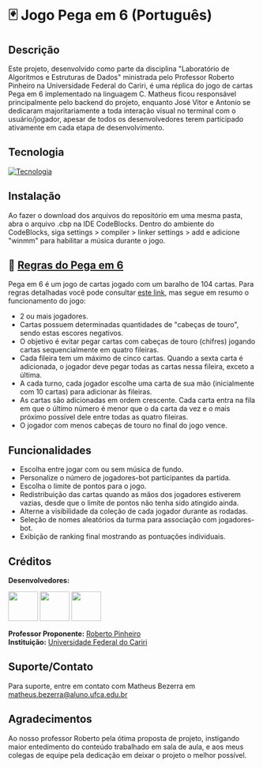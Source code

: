 # 🃏 Jogo Pega em 6 (Português)

## Descrição
Este projeto, desenvolvido como parte da disciplina "Laboratório de Algoritmos e Estruturas de Dados" ministrada pelo Professor Roberto Pinheiro na Universidade Federal do Cariri, é uma réplica do jogo de cartas Pega em 6 implementado na linguagem C. Matheus ficou responsável principalmente pelo backend do projeto, enquanto José Vitor e Antonio se dedicaram majoritariamente a toda interação visual no terminal com o usuário/jogador, apesar de todos os desenvolvedores terem participado ativamente em cada etapa de desenvolvimento.

## Tecnologia

[![Tecnologia](https://skillicons.dev/icons?i=c)](https://skillicons.dev)

## Instalação
Ao fazer o download dos arquivos do repositório em uma mesma pasta, abra o arquivo .cbp na IDE CodeBlocks. Dentro do ambiente do CodeBlocks, siga settings > compiler > linker settings > add e adicione "winmm" para habilitar a música durante o jogo.

## 📜 [Regras do Pega em 6](https://pt.wikipedia.org/wiki/6_Nimmt!)
Pega em 6 é um jogo de cartas jogado com um baralho de 104 cartas. Para regras detalhadas você pode consultar [este link](https://pt.wikipedia.org/wiki/6_Nimmt!), mas segue em resumo o funcionamento do jogo:

- 2 ou mais jogadores.
- Cartas possuem determinadas quantidades de "cabeças de touro", sendo estas escores negativos.
- O objetivo é evitar pegar cartas com cabeças de touro (chifres) jogando cartas sequencialmente em quatro fileiras.
- Cada fileira tem um máximo de cinco cartas. Quando a sexta carta é adicionada, o jogador deve pegar todas as cartas nessa fileira, exceto a última.
- A cada turno, cada jogador escolhe uma carta de sua mão (inicialmente com 10 cartas) para adicionar às fileiras.
- As cartas são adicionadas em ordem crescente. Cada carta entra na fila em que o último número é menor que o da carta da vez e o mais próximo possível dele entre todas as quatro fileiras.
- O jogador com menos cabeças de touro no final do jogo vence.

## Funcionalidades
- Escolha entre jogar com ou sem música de fundo.
- Personalize o número de jogadores-bot participantes da partida.
- Escolha o limite de pontos para o jogo.
- Redistribuição das cartas quando as mãos dos jogadores estiverem vazias, desde que o limite de pontos não tenha sido atingido ainda.
- Alterne a visibilidade da coleção de cada jogador durante as rodadas.
- Seleção de nomes aleatórios da turma para associação com jogadores-bot.
- Exibição de ranking final mostrando as pontuações individuais.

## Créditos
**Desenvolvedores:**
</br>

[<img src="https://github.com/matheusluna37.png" width="60px;">](https://github.com/matheusluna37)
[<img src="https://github.com/josevitordds.png" width="60px;">](https://github.com/josevitordds)
[<img src="https://github.com/antonionunesdev.png" width="60px;">](https://github.com/antonionunesdev)
</br>

**Professor Proponente:** [Roberto Pinheiro](mailto:roberto.hugo@ufca.edu.br)  
**Instituição:** [Universidade Federal do Cariri](https://www.ufca.edu.br)

## Suporte/Contato
Para suporte, entre em contato com Matheus Bezerra em matheus.bezerra@aluno.ufca.edu.br

## Agradecimentos
Ao nosso professor Roberto pela ótima proposta de projeto, instigando maior entedimento do conteúdo trabalhado em sala de aula, e aos meus colegas de equipe pela dedicação em deixar o projeto o melhor possível.
